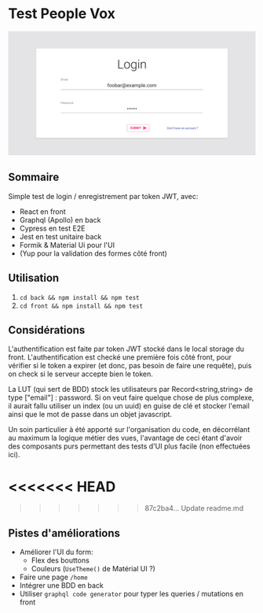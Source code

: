 # Test People Vox

![images/1.png](./images/1.png)

## Sommaire

Simple test de login / enregistrement par token JWT, avec:

- React en front
- Graphql (Apollo) en back
- Cypress en test E2E
- Jest en test unitaire back
- Formik & Material Ui pour l'UI
- (Yup pour la validation des formes côté front)

## Utilisation

1. `cd back && npm install && npm test`
2. `cd front && npm install && npm test`

## Considérations

L'authentification est faite par token JWT stocké dans le local storage du front. L'authentification est checké une première fois côté front, pour vérifier si le token a expirer (et donc, pas besoin de faire une requête), puis on check si le serveur accepte bien le token.

La LUT (qui sert de BDD) stock les utilisateurs par Record<string,string> de type ["email"] : password. Si on veut faire quelque chose de plus complexe, il aurait fallu utiliser un index (ou un uuid) en guise de clé et stocker l'email ainsi que le mot de passe dans un objet javascript.

Un soin particulier à été apporté sur l'organisation du code, en décorrélant au maximum la logique métier des vues, l'avantage de ceci étant d'avoir des composants purs permettant des tests d'UI plus facile (non effectuées ici).

<<<<<<< HEAD
=======



>>>>>>> 87c2ba4... Update readme.md
## Pistes d'améliorations

- Améliorer l'UI du form:
  - Flex des bouttons
  - Couleurs (`UseTheme()` de Matérial UI ?)
- Faire une page `/home`
- Intégrer une BDD en back
- Utiliser `graphql code generator` pour typer les queries / mutations en front
